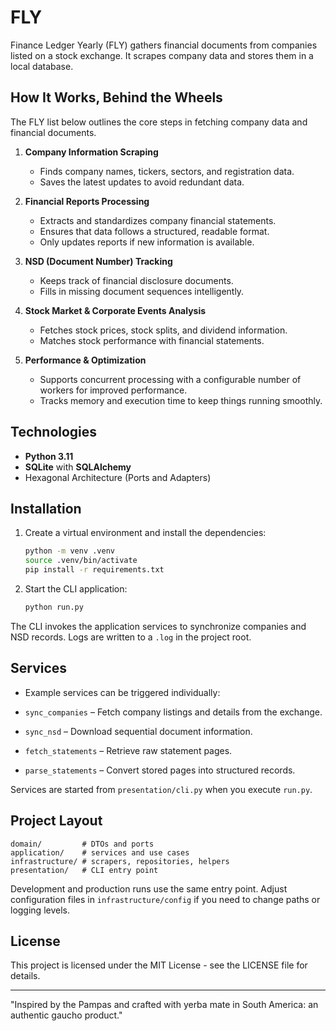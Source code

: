 # FLY
Finance Ledger Yearly (FLY) gathers financial documents from companies listed on a stock exchange. It scrapes company data and stores them in a local database.

## How It Works, Behind the Wheels
The FLY list below outlines the core steps in fetching company data and financial documents.

1. **Company Information Scraping**  
   - Finds company names, tickers, sectors, and registration data.
   - Saves the latest updates to avoid redundant data.

2. **Financial Reports Processing**  
   - Extracts and standardizes company financial statements.
   - Ensures that data follows a structured, readable format.
   - Only updates reports if new information is available.

3. **NSD (Document Number) Tracking**  
   - Keeps track of financial disclosure documents.
   - Fills in missing document sequences intelligently.

4. **Stock Market & Corporate Events Analysis**  
   - Fetches stock prices, stock splits, and dividend information.
   - Matches stock performance with financial statements.

5. **Performance & Optimization**
   - Supports concurrent processing with a configurable number of workers for improved performance.
   - Tracks memory and execution time to keep things running smoothly.


## Technologies

- **Python 3.11**
- **SQLite** with **SQLAlchemy**
- Hexagonal Architecture (Ports and Adapters)

## Installation

1. Create a virtual environment and install the dependencies:
   ```bash
   python -m venv .venv
   source .venv/bin/activate
   pip install -r requirements.txt
   ```

2. Start the CLI application:
   ```bash
   python run.py
   ```

The CLI invokes the application services to synchronize companies and NSD records. Logs are written to a `.log` in the project root.

## Services

- Example services can be triggered individually:

- `sync_companies` – Fetch company listings and details from the exchange.
- `sync_nsd` – Download sequential document information.
- `fetch_statements` – Retrieve raw statement pages.
- `parse_statements` – Convert stored pages into structured records.

Services are started from `presentation/cli.py` when you execute `run.py`.

## Project Layout

```
domain/         # DTOs and ports
application/    # services and use cases
infrastructure/ # scrapers, repositories, helpers
presentation/   # CLI entry point
```

Development and production runs use the same entry point. Adjust configuration files in `infrastructure/config` if you need to change paths or logging levels.

## License
This project is licensed under the MIT License - see the LICENSE file for details.

---
"Inspired by the Pampas and crafted with yerba mate in South America: an authentic gaucho product."
